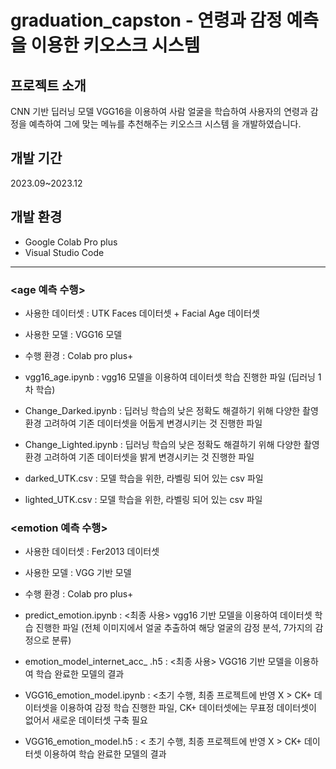 # graduation_capston - 연령과 감정 예측을 이용한 키오스크 시스템

## 프로젝트 소개
CNN 기반 딥러닝 모델 VGG16을 이용하여 사람 얼굴을 학습하여 사용자의 연령과 감정을 예측하여 그에 맞는 메뉴를 추천해주는 키오스크 시스템 을 개발하였습니다. 

## 개발 기간
2023.09~2023.12

## 개발 환경
- Google Colab Pro plus
- Visual Studio Code
---

### <age 예측 수행>

- 사용한 데이터셋 : UTK Faces 데이터셋 + Facial Age 데이터셋

- 사용한 모델 : VGG16 모델

- 수행 환경 : Colab pro plus+


* vgg16_age.ipynb : vgg16 모델을 이용하여 데이터셋 학습 진행한 파일 (딥러닝 1차 학습)

* Change_Darked.ipynb : 딥러닝 학습의 낮은 정확도 해결하기 위해 다양한 촬영 환경 고려하여 기존 데이터셋을 어둡게 변경시키는 것 진행한 파일

* Change_Lighted.ipynb : 딥러닝 학습의 낮은 정확도 해결하기 위해 다양한 촬영 환경 고려하여 기존 데이터셋을 밝게 변경시키는 것 진행한 파일

* darked_UTK.csv : 모델 학습을 위한, 라벨링 되어 있는 csv 파일

* lighted_UTK.csv : 모델 학습을 위한, 라벨링 되어 있는 csv 파일




### <emotion 예측 수행>
- 사용한 데이터셋 : Fer2013 데이터셋

- 사용한 모델 : VGG 기반 모델

- 수행 환경 : Colab pro plus+


* predict_emotion.ipynb : <최종 사용> vgg16 기반 모델을 이용하여 데이터셋 학습 진행한 파일 (전체 이미지에서 얼굴 추출하여 해당 얼굴의 감정 분석, 7가지의 감정으로 분류)
  
* emotion_model_internet_acc_ .h5 : <최종 사용> VGG16 기반 모델을 이용하여 학습 완료한 모델의 결과

* VGG16_emotion_model.ipynb : <초기 수행, 최종 프로젝트에 반영 X > CK+ 데이터셋을 이용하여 감정 학습 진행한 파일, CK+ 데이터셋에는 무표정 데이터셋이 없어서 새로운 데이터셋 구축 필요

* VGG16_emotion_model.h5 : < 초기 수행, 최종 프로젝트에 반영 X > CK+ 데이터셋 이용하여 학습 완료한 모델의 결과

